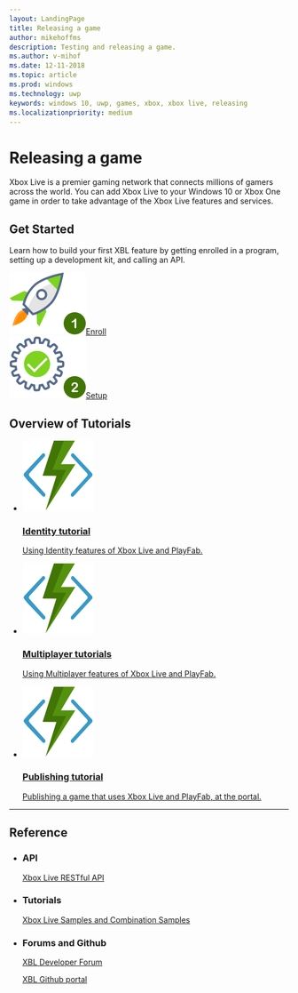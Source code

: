 ```yaml
---
layout: LandingPage
title: Releasing a game
author: mikehoffms
description: Testing and releasing a game.
ms.author: v-mihof
ms.date: 12-11-2018
ms.topic: article
ms.prod: windows
ms.technology: uwp
keywords: windows 10, uwp, games, xbox, xbox live, releasing
ms.localizationpriority: medium
---
```


<h1>Releasing a game</h1>
<p>Xbox Live is a premier gaming network that connects millions of gamers across the world. You can add Xbox Live to your Windows 10 or Xbox One game in order to take advantage of the Xbox Live features and services.</p>

<h2>Get Started</h2>
<p>Learn how to build your first XBL feature by getting enrolled in a program, setting up a development kit, and calling an API.</p>
<div class="ico48Case halfStack">
    <div class="ico48Link"><a href=""><img src="../images/common/enroll_step1_icon.svg"><span>Enroll</span></a></div>
    <div class="ico48Link"><a href=""><img src="../images/common/setup_step2_icon.svg"><span>Setup</span></a></div>
</div>

<h2>Overview of Tutorials</h2>
<ul class="cardsF panelContent cols cols2">
    <li>
        <a href="identity-tutorial.md">
        <div class="cardSize">
            <div class="cardPadding">
                <div class="card">
                    <div class="cardImageOuter">
                        <div class="cardImage">
                            <img src="../images/common/xbl_real_time_activity_placeholder.svg" alt="Identity tutorial" />
                        </div>
                    </div>
                    <div class="cardText">
                        <h3>Identity tutorial</h3>
                        <p>Using Identity features of Xbox Live and PlayFab.</p>
                    </div>
                </div>
            </div>
        </div>
        </a>
    </li>
    <li>
        <a href="multiplayer/multiplayer-tutorials.md">
        <div class="cardSize">
            <div class="cardPadding">
                <div class="card">
                    <div class="cardImageOuter">
                        <div class="cardImage">
                            <img src="../images/common/xbl_real_time_activity_placeholder.svg" alt="Multiplayer tutorials" />
                        </div>
                    </div>
                    <div class="cardText">
                        <h3>Multiplayer tutorials</h3>
                        <p>Using Multiplayer features of Xbox Live and PlayFab.</p>
                    </div>
                </div>
            </div>
        </div>
        </a>
    </li>
    <li>
        <a href="">
        <div class="cardSize">
            <div class="cardPadding">
                <div class="card">
                    <div class="cardImageOuter">
                        <div class="cardImage">
                            <img src="../images/common/xbl_real_time_activity_placeholder.svg" alt="Publishing tutorial" />
                        </div>
                    </div>
                    <div class="cardText">
                        <h3>Publishing tutorial</h3>
                        <p>Publishing a game that uses Xbox Live and PlayFab, at the portal.</p>
                    </div>
                </div>
            </div>
        </div>
        </a>
    </li>
</ul>

<hr>
<h2>Reference</h2>
<ul class="panelContent cardsW">
    <li>
        <div class="cardSize">
            <div class="cardPadding">
                <div class="card">
                    <div class="cardText">
                        <h3>API</h3>
                        <p><a href="../xbox-live-rest/atoc-xboxlivews-reference.md">Xbox Live RESTful API</a></p>
                    </div>
                </div>
            </div>
        </div>
    </li>
    <li>
        <div class="cardSize">
            <div class="cardPadding">
                <div class="card">
                    <div class="cardText">
                        <h3>Tutorials</h3>
                        <p><a href="../samples.md">Xbox Live Samples and Combination Samples</a></p>
                     </div>
                </div>
            </div>
        </div>
    </li>
    <li>
        <div class="cardSize">
            <div class="cardPadding">
                <div class="card">
                    <div class="cardText">
                        <h3>Forums and Github </h3>
                        <p><a href="https://forums.xboxlive.com/index.html" data-linktype="absolute-path">XBL Developer Forum</a></p>
                        <p><a href="https://github.com/Microsoft/xbox-live-api" data-linktype="absolute-path">XBL Github portal</a></p>
                     </div>
                </div>
            </div>
        </div>
    </li>
</ul>
